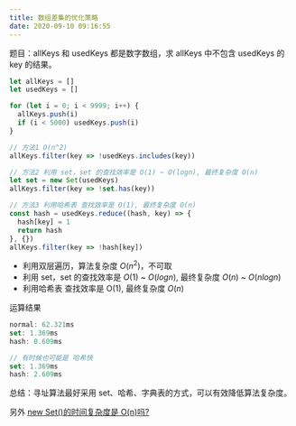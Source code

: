 ```yaml
---
title: 数组差集的优化策略
date: 2020-09-10 09:16:55
---
```


题目：allKeys 和 usedKeys 都是数字数组，求 allKeys 中不包含 usedKeys 的 key 的结果。

```js
let allKeys = []
let usedKeys = []

for (let i = 0; i < 9999; i++) {
  allKeys.push(i)
  if (i < 5000) usedKeys.push(i)
}

// 方法1 O(n^2)
allKeys.filter(key => !usedKeys.includes(key))

// 方法2 利用 set，set 的查找效率是 O(1) ~ O(logn), 最终复杂度 O(n)
let set = new Set(usedKeys)
allKeys.filter(key => !set.has(key))

// 方法3 利用哈希表 查找效率是 O(1), 最终复杂度 O(n)
const hash = usedKeys.reduce((hash, key) => {
  hash[key] = 1
  return hash
}, {})
allKeys.filter(key => !hash[key])
```

- 利用双层遍历，算法复杂度 $O(n^2)$，不可取
- 利用 set，set 的查找效率是 $O(1)$ ~ $O(logn)$, 最终复杂度 $O(n)$ ~ $O(nlogn)$
- 利用哈希表 查找效率是 O(1), 最终复杂度 $O(n)$

运算结果

```js
normal: 62.321ms
set: 1.369ms
hash: 0.609ms

// 有时候也可能是 哈希快
set: 1.369ms
hash: 2.609ms
```

总结：寻址算法最好采用 set、哈希、字典表的方式，可以有效降低算法复杂度。

另外 [new Set()的时间复杂度是 O(n)吗?](https://www.lizenghai.com/archives/66278.html)
